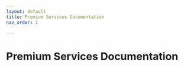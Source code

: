 ```yaml
---
layout: default
title: Premium Services Documentation
nav_order: 1

---
```


# Premium Services Documentation
